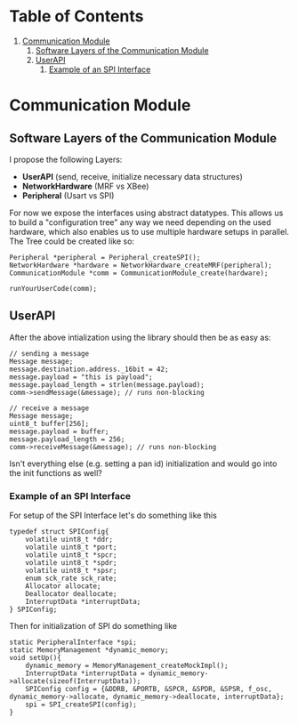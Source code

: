 
# Table of Contents

1.  [Communication Module](#orge040061)
    1.  [Software Layers of the Communication Module](#org71282c4)
    2.  [UserAPI](#org66484ae)
        1.  [Example of an SPI Interface](#orgf479570)



<a id="orge040061"></a>

# Communication Module


<a id="org71282c4"></a>

## Software Layers of the Communication Module

I propose the following Layers:

-   **UserAPI** (send, receive, initialize necessary data structures)
-   **NetworkHardware** (MRF vs XBee)
-   **Peripheral** (Usart vs SPI)

For now we expose the interfaces using abstract datatypes.
This allows us to build a "configuration tree" any way
we need depending on the used hardware, which also enables us to use
multiple hardware setups in parallel.
The Tree could be created like so:

    Peripheral *peripheral = Peripheral_createSPI();
    NetworkHardware *hardware = NetworkHardware_createMRF(peripheral);
    CommunicationModule *comm = CommunicationModule_create(hardware);
    
    runYourUserCode(comm);


<a id="org66484ae"></a>

## UserAPI

After the above intialization using the library should then be as easy as:

    // sending a message
    Message message;
    message.destination.address._16bit = 42;
    message.payload = "this is payload";
    message.payload_length = strlen(message.payload);
    comm->sendMessage(&message); // runs non-blocking
    
    // receive a message
    Message message;
    uint8_t buffer[256];
    message.payload = buffer;
    message.payload_length = 256;
    comm->receiveMessage(&message); // runs non-blocking

Isn't everything else (e.g. setting a pan id) initialization and would 
go into the init functions as well?


<a id="orgf479570"></a>

### Example of an SPI Interface

For setup of the SPI Interface let's do something like this

	typedef struct SPIConfig{
    	volatile uint8_t *ddr;
    	volatile uint8_t *port;
    	volatile uint8_t *spcr;
    	volatile uint8_t *spdr;
    	volatile uint8_t *spsr;
    	enum sck_rate sck_rate;
    	Allocator allocate;
    	Deallocator deallocate;
    	InterruptData *interruptData;
	} SPIConfig;

Then for initialization of SPI do something like


    static PeripheralInterface *spi;
    static MemoryManagement *dynamic_memory;
	void setUp(){
		dynamic_memory = MemoryManagement_createMockImpl();
    	InterruptData *interruptData = dynamic_memory->allocate(sizeof(InterruptData));
    	SPIConfig config = {&DDRB, &PORTB, &SPCR, &SPDR, &SPSR, f_osc, dynamic_memory->allocate, dynamic_memory->deallocate, interruptData};
    	spi = SPI_createSPI(config);
    }


